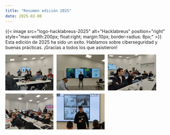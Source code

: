 ```yaml
---
title: "Resumen edición 2025"
date: 2025-02-08
---
```


{{< image src="logo-hacklabreus-2025" alt="Hacklabreus" position="right" style="max-width:200px; float:right; margin:10px; border-radius: 8px;" >}}
Esta edición de 2025 ha sido un exito. Hablamos sobre ciberseguridad y buenas prácticas. ¡Gracias a todos los que asistieron!

<div style="display:flex; flex-wrap: wrap; gap:10px;">
  <img src="photo_1.jpg" style="width:30%;" />
  <img src="photo_2.jpg" style="width:30%;" />
  <img src="photo_3.jpg" style="width:30%;" />
  <img src="photo_4.jpg" style="width:30%;" />
  <img src="photo_5.jpg" style="width:30%;" />
</div>
